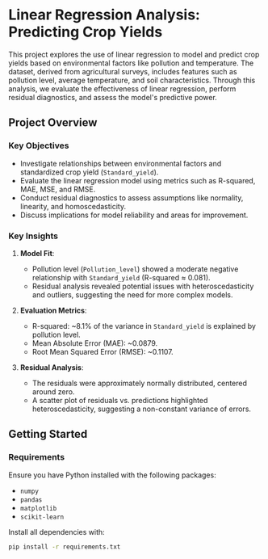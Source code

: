 # Linear Regression Analysis: Predicting Crop Yields

This project explores the use of linear regression to model and predict crop yields based on environmental factors like pollution and temperature. The dataset, derived from agricultural surveys, includes features such as pollution level, average temperature, and soil characteristics. Through this analysis, we evaluate the effectiveness of linear regression, perform residual diagnostics, and assess the model's predictive power.

## **Project Overview**

### **Key Objectives**
- Investigate relationships between environmental factors and standardized crop yield (`Standard_yield`).
- Evaluate the linear regression model using metrics such as R-squared, MAE, MSE, and RMSE.
- Conduct residual diagnostics to assess assumptions like normality, linearity, and homoscedasticity.
- Discuss implications for model reliability and areas for improvement.

### **Key Insights**
1. **Model Fit**:
   - Pollution level (`Pollution_level`) showed a moderate negative relationship with `Standard_yield` (R-squared ≈ 0.081).
   - Residual analysis revealed potential issues with heteroscedasticity and outliers, suggesting the need for more complex models.

2. **Evaluation Metrics**:
   - R-squared: ~8.1% of the variance in `Standard_yield` is explained by pollution level.
   - Mean Absolute Error (MAE): ~0.0879.
   - Root Mean Squared Error (RMSE): ~0.1107.

3. **Residual Analysis**:
   - The residuals were approximately normally distributed, centered around zero.
   - A scatter plot of residuals vs. predictions highlighted heteroscedasticity, suggesting a non-constant variance of errors.

## **Getting Started**

### **Requirements**
Ensure you have Python installed with the following packages:
- `numpy`
- `pandas`
- `matplotlib`
- `scikit-learn`

Install all dependencies with:
```bash
pip install -r requirements.txt
